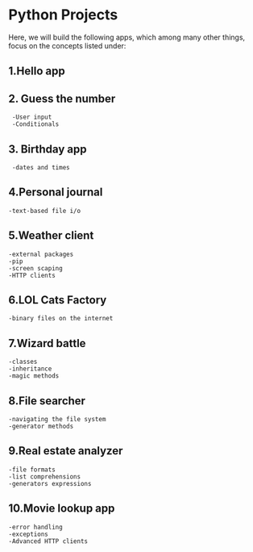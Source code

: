 
# Python Projects

Here, we will build the following apps, which among many other things, focus on the concepts listed under:





## 1.Hello app
## 2. Guess the number
     -User input 
     -Conditionals
## 3. Birthday app 
     -dates and times
## 4.Personal journal 
    -text-based file i/o
## 5.Weather client 
    -external packages 
    -pip 
    -screen scaping 
    -HTTP clients
## 6.LOL Cats Factory
    -binary files on the internet 
## 7.Wizard battle 
    -classes 
    -inheritance 
    -magic methods
## 8.File searcher
    -navigating the file system 
    -generator methods
## 9.Real estate analyzer 
    -file formats 
    -list comprehensions 
    -generators expressions
## 10.Movie lookup app
    -error handling
    -exceptions
    -Advanced HTTP clients